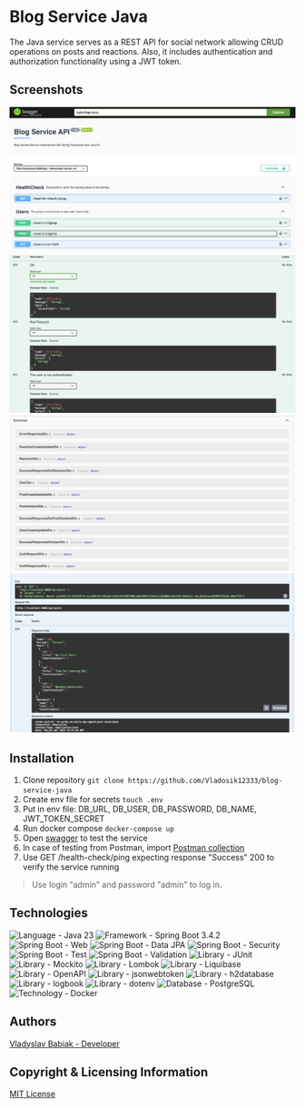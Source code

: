 # Blog Service Java

The Java service serves as a REST API for social network allowing CRUD operations
on posts and reactions. Also, it includes authentication and authorization functionality
using a JWT token.

## Screenshots

![Image 1](images/img.png)
![Image 2](images/img_1.png)
![Image 3](images/img_2.png)
![Image 4](images/img_3.png)

## Installation

1. Clone repository `git clone https://github.com/Vladosik12333/blog-service-java`
2. Create env file for secrets `touch .env`
3. Put in env file: DB_URL, DB_USER, DB_PASSWORD, DB_NAME, JWT_TOKEN_SECRET
4. Run docker compose `docker-compose up`
5. Open [swagger](http://localhost:8080/api/swagger-ui/index.html) to test the service
6. In case of testing from Postman,
   import [Postman collection](blog-service-java.postman_collection.json)
7. Use GET /health-check/ping expecting response "Success" 200 to verify the service running

> Use login "admin" and password "admin" to log in.

## Technologies

<p align="left">
<img src="https://img.shields.io/badge/Language-Java 23-orange.svg" alt="Language - Java 23">
<img src="https://img.shields.io/badge/Framework-Spring Boot 3.4.2-green.svg" alt="Framework - 
Spring Boot 3.4.2">
<img src="https://img.shields.io/badge/Spring Boot-Web MVC-green.svg" alt="Spring Boot - Web">
<img src="https://img.shields.io/badge/Spring Boot-Data JPA-green.svg" alt="Spring Boot - 
Data JPA">
<img src="https://img.shields.io/badge/Spring Boot-Security-green.svg" alt="Spring Boot - 
Security">
<img src="https://img.shields.io/badge/Spring Boot-Test-green.svg" alt="Spring Boot - Test">
<img src="https://img.shields.io/badge/Spring Boot-Validation-green.svg" alt="Spring Boot 
- Validation">
<img src="https://img.shields.io/badge/Library-JUnit-red.svg" alt="Library - JUnit">
<img src="https://img.shields.io/badge/Library-Mockito-red.svg" alt="Library - Mockito">
<img src="https://img.shields.io/badge/Library-Lombok-red.svg" alt="Library - Lombok">
<img src="https://img.shields.io/badge/Library-Liquibase-red.svg" alt="Library - Liquibase">
<img src="https://img.shields.io/badge/Library-OpenAPI-red.svg" alt="Library - OpenAPI">
<img src="https://img.shields.io/badge/Library-jsonwebtoken-red.svg" alt="Library - jsonwebtoken">
<img src="https://img.shields.io/badge/Library-h2database-red.svg" alt="Library - h2database">
<img src="https://img.shields.io/badge/Library-logbook-red.svg" alt="Library - logbook">
<img src="https://img.shields.io/badge/Library-dotenv-red.svg" alt="Library - dotenv">
<img src="https://img.shields.io/badge/Database-PostgreSQL-blue.svg" alt="Database - PostgreSQL">
<img src="https://img.shields.io/badge/Technology-Docker-blue.svg" alt="Technology - Docker">
</p>

## Authors

[Vladyslav Babiak - Developer](https://github.com/Vladosik12333)

## Copyright & Licensing Information

[MIT License](LICENSE)
